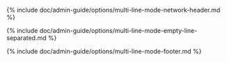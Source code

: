 {% include doc/admin-guide/options/multi-line-mode-network-header.md %}

{% include doc/admin-guide/options/multi-line-mode-empty-line-separated.md %}

{% include doc/admin-guide/options/multi-line-mode-footer.md %}

